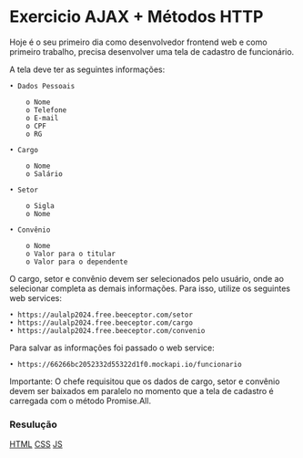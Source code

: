 # Exercicio AJAX + Métodos HTTP

Hoje é o seu primeiro dia como desenvolvedor frontend web e como primeiro
trabalho, precisa desenvolver uma tela de cadastro de funcionário.

A tela deve ter as seguintes informações:
   
    • Dados Pessoais

        o Nome
        o Telefone
        o E-mail
        o CPF
        o RG

    • Cargo

        o Nome
        o Salário

    • Setor

        o Sigla
        o Nome

    • Convênio

        o Nome
        o Valor para o titular
        o Valor para o dependente

O cargo, setor e convênio devem ser selecionados pelo usuário, onde ao selecionar completa as demais informações. Para isso, utilize os seguintes web services:

    • https://aulalp2024.free.beeceptor.com/setor
    • https://aulalp2024.free.beeceptor.com/cargo
    • https://aulalp2024.free.beeceptor.com/convenio


Para salvar as informações foi passado o web service:

    • https://66266bc2052332d55322d1f0.mockapi.io/funcionario

Importante: O chefe requisitou que os dados de cargo, setor e convênio devem ser baixados em paralelo no momento que a tela de cadastro é carregada com o método Promise.All.

### Resulução
[HTML](https://github.com/thaisconto/Curso-ADS/tree/main/JavaScript_Web/Listas/Lista10/exercicio.html)
[CSS](https://github.com/thaisconto/Curso-ADS/tree/main/JavaScript_Web/Listas/Lista10/exercicio.css)
[JS](https://github.com/thaisconto/Curso-ADS/tree/main/JavaScript_Web/Listas/Lista10/exercicio.js)

